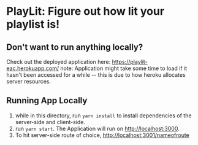 # PlayLit: Figure out how lit your playlist is!
## Don't want to run anything locally? 
Check out the deployed application here: <https://playlit-eac.herokuapp.com/>
note: Application might take some time to load if it hasn't been accessed for a while -- this is due to how heroku allocates server resources.

## Running App Locally
1. while in this directory, run
``yarn install`` to install dependencies of the server-side and client-side.
2. run ``yarn start``. The Application will run on <http://localhost:3000>.
4. To hit server-side route of choice, <http://localhost:3001/nameofroute>

